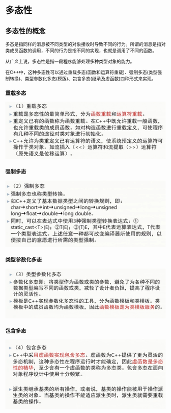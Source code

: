 # 多态性

## 多态性的概念

多态是指同样的消息被不同类型的对象接收时导致不同的行为。所谓的消息是指对类成员函数的调用，不同的行为是指不同的实现，也就是调用了不同的函数。

从广义上说，多态性是指一段程序能够处理多种类型对象的能力。

在C++中，这种多态性可以通过重载多态(函数和运算符重载)、强制多态(类型强制转换)、类型参数化多态(模版)、包含多态(继承及虚函数)四种形式来实现。  

### 重载多态

![Alt text](IMG_E3368CF8C4D2-1.jpeg)

### 强制多态
![Alt text](IMG_9DE3EF1A8B0C-1.jpeg)

### 类型参数化多态
![Alt text](IMG_A04710AA1F08-1.jpeg)

### 包含多态
![Alt text](IMG_E01B1F356912-1.jpeg)